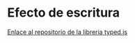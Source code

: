 # Efecto de escritura

[Enlace al repositorio de la libreria typed.js](https://github.com/mattboldt/typed.js/ "Enlace al repositorio de la libreria typed.js")